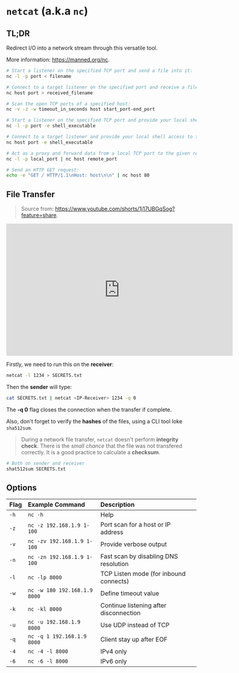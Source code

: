 # `netcat` (a.k.a `nc`)


## **TL;DR**

Redirect I/O into a network stream through this versatile tool.

More information: <https://manned.org/nc>.


```sh
# Start a listener on the specified TCP port and send a file into it:
nc -l -p port < filename

# Connect to a target listener on the specified port and receive a file from it:
nc host port > received_filename

# Scan the open TCP ports of a specified host:
nc -v -z -w timeout_in_seconds host start_port-end_port

# Start a listener on the specified TCP port and provide your local shell access to the connected party (this is dangerous and can be abused):
nc -l -p port -e shell_executable

# Connect to a target listener and provide your local shell access to the remote party (this is dangerous and can be abused):
nc host port -e shell_executable

# Act as a proxy and forward data from a local TCP port to the given remote host:
nc -l -p local_port | nc host remote_port

# Send an HTTP GET request:
echo -e "GET / HTTP/1.1\nHost: host\n\n" | nc host 80
```



## File Transfer


> Source from: <https://www.youtube.com/shorts/1j17UBGqSog?feature=share>.

<iframe width=600px height="350px" aspect-ratio=16/9 src="https://www.youtube.com/embed/1j17UBGqSog" frameborder="0" allow="accelerometer; autoplay; clipboard-write; encrypted-media; gyroscope; picture-in-picture; web-share" allowfullscreen></iframe>



Firstly, we need to run this on the **receiver**:

```sh
netcat -l 1234 > SECRETS.txt
```

Then the **sender** will type:

```sh
cat SECRETS.txt | netcat <IP-Receiver> 1234 -q 0
```

The **-q 0** flag closes the connection when the transfer if complete.


Also, don't forget to verify the **hashes** of the files, using a CLI tool loke `sha512sum`.

> During a network file transfer, `netcat` doesn't perform **integrity check**.
> There is the *small chance* that the file was not transfered correctly.
> It is a good practice to calculate a **checksum**.


```sh
# Both on sender and receiver
shat512sum SECRETS.txt
```


## Options


| Flag | Example Command              | Description                            |
| :--- | :---                         | :---                                   |
| `-h` | `nc -h`                      | Help                                   |
| `-z` | `nc -z 192.168.1.9 1-100`    | Port scan for a host or IP address     |
| `-v` | `nc -zv 192.168.1.9 1-100`   | Provide verbose output                 |
| `-n` | `nc -zn 192.168.1.9 1-100`   | Fast scan by disabling DNS resolution  |
| `-l` | `nc -lp 8000`                | TCP Listen mode (for inbound connects) |
| `-w` | `nc -w 180 192.168.1.9 8000` | Define timeout value                   |
| `-k` | `nc -kl 8000`                | Continue listening after disconnection |
| `-u` | `nc -u 192.168.1.9 8000`     | Use UDP instead of TCP                 |
| `-q` | `nc -q 1 192.168.1.9 8000`   | Client stay up after EOF               |
| `-4` | `nc -4 -l 8000`              | IPv4 only                              |
| `-6` | `nc -6 -l 8000`              | IPv6 only                              |
